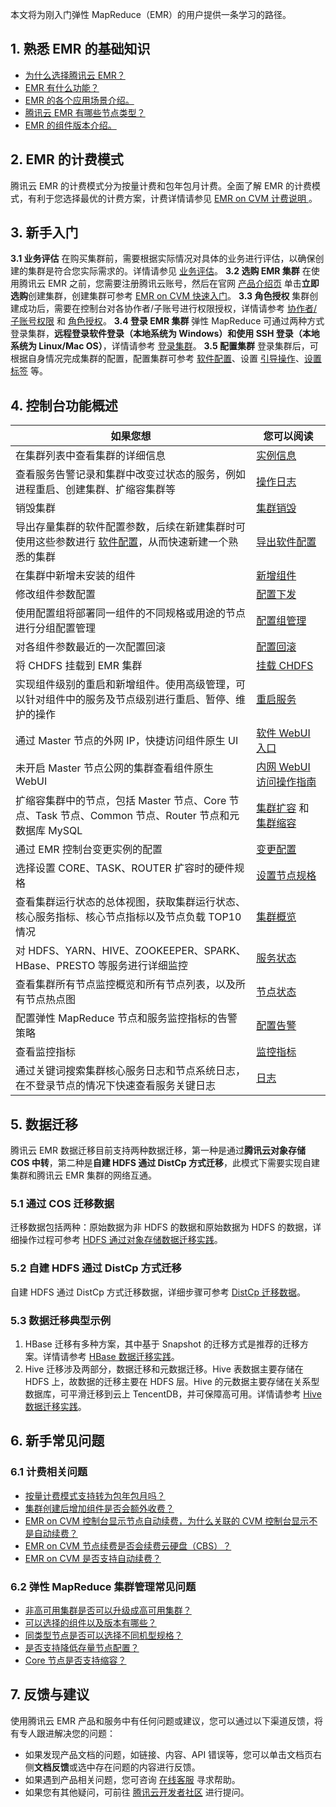 本文将为刚入门弹性 MapReduce（EMR）的用户提供一条学习的路径。

## 1. 熟悉 EMR 的基础知识
- [为什么选择腾讯云 EMR？](https://cloud.tencent.com/document/product/589/10811)
- [EMR 有什么功能？](https://cloud.tencent.com/document/product/589/10812)
- [EMR 的各个应用场景介绍。](https://cloud.tencent.com/document/product/589/10814)
- [腾讯云 EMR 有哪些节点类型？](https://cloud.tencent.com/document/product/589/14624)
- [EMR 的组件版本介绍。](https://cloud.tencent.com/document/product/589/20279)

## 2. EMR 的计费模式

腾讯云 EMR 的计费模式分为按量计费和包年包月计费。全面了解 EMR 的计费模式，有利于您选择最优的计费方案，计费详情请参见 [ EMR on CVM 计费说明 ](https://cloud.tencent.com/document/product/589/19098)。

## 3. 新手入门

**3.1 业务评估**
在购买集群前，需要根据实际情况对具体的业务进行评估，以确保创建的集群是符合您实际需求的。详情请参见 [业务评估](https://cloud.tencent.com/document/product/589/10982)。
**3.2 选购 EMR 集群**
在使用腾讯云 EMR 之前，您需要注册腾讯云账号，然后在官网 [产品介绍页](https://cloud.tencent.com/product/emr) 单击**立即选购**创建集群，创建集群可参考 [EMR on CVM 快速入门](https://cloud.tencent.com/document/product/589/10981)。
**3.3 角色授权**
集群创建成功后，需要在控制台对各协作者/子账号进行权限授权，详情请参考 [协作者/子账号权限](https://cloud.tencent.com/document/product/589/14625) 和 [角色授权](https://cloud.tencent.com/document/product/589/37899)。
**3.4 登录 EMR 集群**
弹性 MapReduce 可通过两种方式登录集群，**远程登录软件登录（本地系统为 Windows）**和**使用 SSH 登录（本地系统为 Linux/Mac OS）**，详情请参考 [登录集群](https://cloud.tencent.com/document/product/589/34358)。
**3.5 配置集群**
登录集群后，可根据自身情况完成集群的配置，配置集群可参考 [软件配置](https://cloud.tencent.com/document/product/589/35655)、设置 [引导操作](https://cloud.tencent.com/document/product/589/35656)、[设置标签](https://cloud.tencent.com/document/product/589/39085) 等。

## 4. 控制台功能概述

| 如果您想 | 	您可以阅读 |
|---------|---------|
| 在集群列表中查看集群的详细信息 | [实例信息](https://cloud.tencent.com/document/product/589/10860) | 
| 查看服务告警记录和集群中改变过状态的服务，例如进程重启、创建集群、扩缩容集群等  | [操作日志](https://cloud.tencent.com/document/product/589/19011) | 
| 销毁集群      |     [集群销毁](https://cloud.tencent.com/document/product/589/34370)       |      
| 导出存量集群的软件配置参数，后续在新建集群时可使用这些参数进行 [软件配置](https://cloud.tencent.com/document/product/589/35655)，从而快速新建一个熟悉的集群     |       [导出软件配置](https://cloud.tencent.com/document/product/589/37098)     |      
| 在集群中新增未安装的组件    |     [新增组件](https://cloud.tencent.com/document/product/589/34366)       |  
| 修改组件参数配置     |         [配置下发](https://cloud.tencent.com/document/product/589/14628)   |      
| 使用配置组将部署同一组件的不同规格或用途的节点进行分组配置管理        |   [配置组管理](https://cloud.tencent.com/document/product/589/40542)         | 
| 对各组件参数最近的一次配置回滚      |    [配置回滚](https://cloud.tencent.com/document/product/589/35657)  |
| 将 CHDFS 挂载到 EMR 集群     |  [挂载 CHDFS](https://cloud.tencent.com/document/product/589/40541)          |
| 实现组件级别的重启和新增组件。使用高级管理，可以针对组件中的服务及节点级别进行重启、暂停、维护的操作       |   [重启服务](https://cloud.tencent.com/document/product/589/32823)         |
| 通过 Master 节点的外网 IP，快捷访问组件原生 UI      |     [软件 WebUI 入口](https://cloud.tencent.com/document/product/589/14629)       |
| 未开启 Master 节点公网的集群查看组件原生 WebUI       |   [内网 WebUI 访问操作指南](https://cloud.tencent.com/document/product/589/39105)         |
| 扩缩容集群中的节点，包括 Master 节点、Core 节点、Task 节点、Common 节点、Router 节点和元数据库 MySQL  |  [集群扩容](https://cloud.tencent.com/document/product/589/14627) 和 [集群缩容](https://cloud.tencent.com/document/product/589/44852)         |
| 通过 EMR 控制台变更实例的配置   |  [变更配置](https://cloud.tencent.com/document/product/589/34365) |
| 选择设置 CORE、TASK、ROUTER 扩容时的硬件规格        |    [设置节点规格](https://cloud.tencent.com/document/product/589/39103)        |
| 查看集群运行状态的总体视图，获取集群运行状态、核心服务指标、核心节点指标以及节点负载 TOP10 情况        |   [集群概览](https://cloud.tencent.com/document/product/589/40411)         |
| 对 HDFS、YARN、HIVE、ZOOKEEPER、SPARK、HBase、PRESTO 等服务进行详细监控       |       [服务状态](https://cloud.tencent.com/document/product/589/34368)     |
| 查看集群所有节点监控概览和所有节点列表，以及所有节点热点图        |[节点状态](https://cloud.tencent.com/document/product/589/34367)            |
| 配置弹性 MapReduce 节点和服务监控指标的告警策略      |        [配置告警](https://cloud.tencent.com/document/product/589/14626)    |
| 查看监控指标  | [监控指标](https://cloud.tencent.com/document/product/589/35070)   |
| 通过关键词搜索集群核心服务日志和节点系统日志，在不登录节点的情况下快速查看服务关键日志  | [日志](https://cloud.tencent.com/document/product/589/42731)  |

## 5. 数据迁移
腾讯云 EMR 数据迁移目前支持两种数据迁移，第一种是通过**腾讯云对象存储 COS 中转**，第二种是**自建 HDFS 通过 DistCp 方式迁移**，此模式下需要实现自建集群和腾讯云 EMR 集群的网络互通。

### 5.1 通过 COS 迁移数据
迁移数据包括两种：原始数据为非 HDFS 的数据和原始数据为 HDFS 的数据，详细操作过程可参考 [HDFS 通过对象存储数据迁移实践](https://cloud.tencent.com/document/product/589/12344)。

### 5.2 自建 HDFS 通过 DistCp 方式迁移
自建 HDFS 通过 DistCp 方式迁移数据，详细步骤可参考 [DistCp 迁移数据](https://cloud.tencent.com/document/product/589/90865)。

### 5.3 数据迁移典型示例
1. HBase 迁移有多种方案，其中基于 Snapshot 的迁移方式是推荐的迁移方案。详情请参考 [HBase 数据迁移实践](https://cloud.tencent.com/document/product/589/39134)。
2. Hive 迁移涉及两部分，数据迁移和元数据迁移。Hive 表数据主要存储在 HDFS 上，故数据的迁移主要在 HDFS 层。Hive 的元数据主要存储在关系型数据库，可平滑迁移到云上 TencentDB，并可保障高可用。详情请参考 [Hive 数据迁移实践](https://cloud.tencent.com/document/product/589/39135)。

## 6. 新手常见问题

### 6.1 计费相关问题
- [按量计费模式支持转为包年包月吗？](https://cloud.tencent.com/document/product/589/90880#.E6.8C.89.E9.87.8F.E8.AE.A1.E8.B4.B9.E6.A8.A1.E5.BC.8F.E6.94.AF.E6.8C.81.E8.BD.AC.E4.B8.BA.E5.8C.85.E5.B9.B4.E5.8C.85.E6.9C.88.E5.90.97.EF.BC.9F)
- [集群创建后增加组件是否会额外收费？](https://cloud.tencent.com/document/product/589/90880#.E9.9B.86.E7.BE.A4.E5.88.9B.E5.BB.BA.E5.90.8E.E5.A2.9E.E5.8A.A0.E7.BB.84.E4.BB.B6.E6.98.AF.E5.90.A6.E4.BC.9A.E9.A2.9D.E5.A4.96.E6.94.B6.E8.B4.B9.EF.BC.9F)
- [EMR on CVM 控制台显示节点自动续费，为什么关联的 CVM 控制台显示不是自动续费？](https://cloud.tencent.com/document/product/589/90880#emr-on-cvm-.E6.8E.A7.E5.88.B6.E5.8F.B0.E6.98.BE.E7.A4.BA.E8.8A.82.E7.82.B9.E8.87.AA.E5.8A.A8.E7.BB.AD.E8.B4.B9.EF.BC.8C.E4.B8.BA.E4.BB.80.E4.B9.88.E5.85.B3.E8.81.94.E7.9A.84-cvm-.E6.8E.A7.E5.88.B6.E5.8F.B0.E6.98.BE.E7.A4.BA.E4.B8.8D.E6.98.AF.E8.87.AA.E5.8A.A8.E7.BB.AD.E8.B4.B9.EF.BC.9F)
- [EMR on CVM 节点续费是否会续费云硬盘（CBS）？](https://cloud.tencent.com/document/product/589/90880#emr-on-cvm-.E8.8A.82.E7.82.B9.E7.BB.AD.E8.B4.B9.E6.98.AF.E5.90.A6.E4.BC.9A.E7.BB.AD.E8.B4.B9.E4.BA.91.E7.A1.AC.E7.9B.98.EF.BC.88cbs.EF.BC.89.EF.BC.9F)
- [EMR on CVM 是否支持自动续费？](https://cloud.tencent.com/document/product/589/90880#emr-on-cvm-.E6.98.AF.E5.90.A6.E6.94.AF.E6.8C.81.E8.87.AA.E5.8A.A8.E7.BB.AD.E8.B4.B9.EF.BC.9F)

### 6.2 弹性 MapReduce 集群管理常见问题
- [非高可用集群是否可以升级成高可用集群？](https://cloud.tencent.com/document/product/589/90867#.E9.9D.9E.E9.AB.98.E5.8F.AF.E7.94.A8.E9.9B.86.E7.BE.A4.E6.98.AF.E5.90.A6.E5.8F.AF.E4.BB.A5.E5.8D.87.E7.BA.A7.E6.88.90.E9.AB.98.E5.8F.AF.E7.94.A8.E9.9B.86.E7.BE.A4.EF.BC.9F)
- [可以选择的组件以及版本有哪些？](https://cloud.tencent.com/document/product/589/90867#.E5.8F.AF.E4.BB.A5.E9.80.89.E6.8B.A9.E7.9A.84.E7.BB.84.E4.BB.B6.E4.BB.A5.E5.8F.8A.E7.89.88.E6.9C.AC.E6.9C.89.E5.93.AA.E4.BA.9B.EF.BC.9F)
- [同类型节点是否可以选择不同机型规格？](https://cloud.tencent.com/document/product/589/90867#.E5.90.8C.E7.B1.BB.E5.9E.8B.E8.8A.82.E7.82.B9.E6.98.AF.E5.90.A6.E5.8F.AF.E4.BB.A5.E9.80.89.E6.8B.A9.E4.B8.8D.E5.90.8C.E6.9C.BA.E5.9E.8B.E8.A7.84.E6.A0.BC.EF.BC.9F)
- [是否支持降低存量节点配置？](https://cloud.tencent.com/document/product/589/90867#.E6.98.AF.E5.90.A6.E6.94.AF.E6.8C.81.E9.99.8D.E4.BD.8E.E5.AD.98.E9.87.8F.E8.8A.82.E7.82.B9.E9.85.8D.E7.BD.AE.EF.BC.9F)
- [Core 节点是否支持缩容？](https://cloud.tencent.com/document/product/589/90867#core-.E8.8A.82.E7.82.B9.E6.98.AF.E5.90.A6.E6.94.AF.E6.8C.81.E7.BC.A9.E5.AE.B9.EF.BC.9F)

## 7. 反馈与建议
使用腾讯云 EMR 产品和服务中有任何问题或建议，您可以通过以下渠道反馈，将有专人跟进解决您的问题：
- 如果发现产品文档的问题，如链接、内容、API 错误等，您可以单击文档页右侧**文档反馈**或选中存在问题的内容进行反馈。
- 如果遇到产品相关问题，您可咨询 [在线客服](https://cloud.tencent.com/online-service?from=doc_589) 寻求帮助。
- 如果您有其他疑问，可前往 [腾讯云开发者社区](https://cloud.tencent.com/developer) 进行提问。

